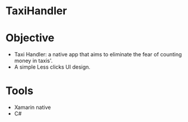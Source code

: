# TaxiHandler

# Objective 

- Taxi Handler: a native app that aims to eliminate the fear of counting money in taxis'. 
- A simple Less clicks UI design.

# Tools

- Xamarin native
- C#


